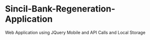 # Sincil-Bank-Regeneration-Application
Web Application using JQuery Mobile and API Calls and Local Storage
